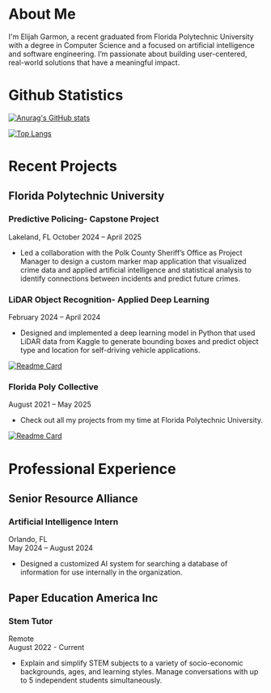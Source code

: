 # About Me
I'm Elijah Garmon, a recent graduated from Florida Polytechnic University with a degree in Computer Science and a focused on artificial intelligence and software engineering. I’m passionate about building user-centered, real-world solutions that have a meaningful impact.

# Github Statistics
[![Anurag's GitHub stats](https://github-readme-stats-indol-ten-92.vercel.app/api?username=AgentWebFoot&show_icons=true&theme=dark&rank_icon=github)](https://github.com/AgentWebFoot)

[![Top Langs](https://github-readme-stats-indol-ten-92.vercel.app/api/top-langs/?username=AgentWebFoot&layout=pie&theme=dark&langs_count=10&size_weight=0.1)](https://github.com/AgentWebFoot)

# Recent Projects
## Florida Polytechnic University
### Predictive Policing- Capstone Project
Lakeland, FL
October 2024 – April 2025
- Led a collaboration with the Polk County Sheriff’s Office as Project Manager to design a custom marker map application that visualized crime data and applied artificial intelligence and statistical analysis to identify connections between incidents and predict future crimes. 

### LiDAR Object Recognition- Applied Deep Learning
February 2024 – April 2024 
- Designed and implemented a deep learning model in Python that used LiDAR data from Kaggle to generate bounding boxes and predict object type and location for self-driving vehicle applications.

[![Readme Card](https://github-readme-stats-indol-ten-92.vercel.app/api/pin/?username=AgentWebFoot&repo=CAP4613-Final-Project---3D-object-detection&theme=dark)](https://github.com/AgentWebFoot/CAP4613-Final-Project---3D-object-detection)

### Florida Poly Collective
August 2021 – May 2025
- Check out all my projects from my time at Florida Polytechnic University.

[![Readme Card](https://github-readme-stats-indol-ten-92.vercel.app/api/pin/?username=AgentWebFoot&repo=FloridaPolyCollection&theme=dark)](https://github.com/AgentWebFoot/FloridaPolyCollection)

# Professional Experience
## Senior Resource Alliance
### Artificial Intelligence Intern
Orlando, FL \
May 2024 – August 2024
- Designed a customized AI system for searching a database of information for use internally in the organization. 

## Paper Education America Inc
### Stem Tutor
Remote \
August 2022 - Current 
- Explain and simplify STEM subjects to a variety of socio-economic backgrounds, ages, and learning styles. Manage conversations with up to 5 independent students simultaneously.
